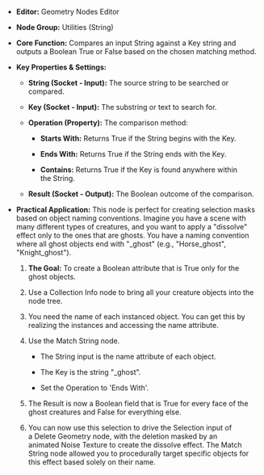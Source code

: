 - **Editor:** Geometry Nodes Editor
    
- **Node Group:** Utilities (String)
    
- **Core Function:** Compares an input String against a Key string and outputs a Boolean True or False based on the chosen matching method.
    
- **Key Properties & Settings:**
    
    - **String (Socket - Input):** The source string to be searched or compared.
        
    - **Key (Socket - Input):** The substring or text to search for.
        
    - **Operation (Property):** The comparison method:
        
        - **Starts With:** Returns True if the String begins with the Key.
            
        - **Ends With:** Returns True if the String ends with the Key.
            
        - **Contains:** Returns True if the Key is found anywhere within the String.
            
    - **Result (Socket - Output):** The Boolean outcome of the comparison.
        
- **Practical Application:** This node is perfect for creating selection masks based on object naming conventions. Imagine you have a scene with many different types of creatures, and you want to apply a "dissolve" effect only to the ones that are ghosts. You have a naming convention where all ghost objects end with "_ghost" (e.g., "Horse_ghost", "Knight_ghost").
    
    1. **The Goal:** To create a Boolean attribute that is True only for the ghost objects.
        
    2. Use a Collection Info node to bring all your creature objects into the node tree.
        
    3. You need the name of each instanced object. You can get this by realizing the instances and accessing the name attribute.
        
    4. Use the Match String node.
        
        - The String input is the name attribute of each object.
            
        - The Key is the string "_ghost".
            
        - Set the Operation to 'Ends With'.
            
    5. The Result is now a Boolean field that is True for every face of the ghost creatures and False for everything else.
        
    6. You can now use this selection to drive the Selection input of a Delete Geometry node, with the deletion masked by an animated Noise Texture to create the dissolve effect. The Match String node allowed you to procedurally target specific objects for this effect based solely on their name.
